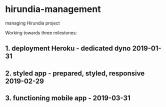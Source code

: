 # hirundia-management
managing Hirundia project

Working towards three milestones:

## 1. deployment Heroku - dedicated dyno 2019-01-31

## 2. styled app - prepared, styled, responsive 2019-02-29

## 3. functioning mobile app - 2019-03-31
